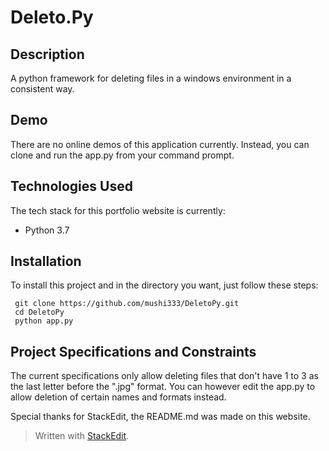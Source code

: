 # Deleto.Py

## Description
A python framework for deleting files in a windows environment in a consistent way.

## Demo
There are no online demos of this application currently. Instead, you can clone and run the app.py from your command prompt.


## Technologies Used
The tech stack for this portfolio website is currently:
 - Python 3.7
 
## Installation
To install this project and in the directory you want, just follow these steps:
````
 git clone https://github.com/mushi333/DeletoPy.git
 cd DeletoPy
 python app.py
````
 
## Project Specifications and Constraints
The current specifications only allow deleting files that don't have 1 to 3 as the last letter before the ".jpg" format.
You can however edit the app.py to allow deletion of certain names and formats instead.

Special thanks for StackEdit, the README.md was made on this website.
> Written with [StackEdit](https://stackedit.io/).
